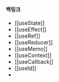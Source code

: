 
#### 백링크

- [[useState]]
- [[useEffect]]
- [[useRef]]
- [[useReducer]]
- [[useMemo]]
- [[useContext]]
- [[useCallback]]
- [[useId]]
- 